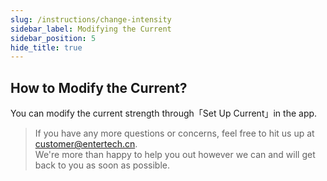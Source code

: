 ```yaml
---
slug: /instructions/change-intensity
sidebar_label: Modifying the Current
sidebar_position: 5
hide_title: true
---
```


## How to Modify the Current?

You can modify the current strength through「Set Up Current」in the app.

> If you have any more questions or concerns, feel free to hit us up at customer@entertech.cn.  
> We're more than happy to help you out however we can and will get back to you as soon as possible.